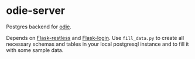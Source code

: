 # odie-server #

Postgres backend for [odie](https://github.com/fsmi/odie-client).

Depends on [Flask-restless](https://flask-restless.readthedocs.org/en/latest/) and [Flask-login](https://flask-login.readthedocs.org/en/latest/). Use `fill_data.py` to create all necessary schemas and tables in your local postgresql instance and to fill it with some sample data.
